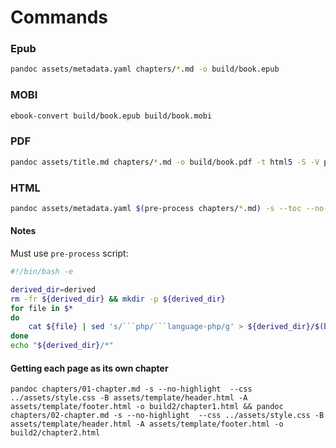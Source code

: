 # Commands

### Epub

```bash
pandoc assets/metadata.yaml chapters/*.md -o build/book.epub
```

### MOBI

```bash
ebook-convert build/book.epub build/book.mobi
```

### PDF

```bash
pandoc assets/title.md chapters/*.md -o build/book.pdf -t html5 -S -V papersize:"letter" -c ../assets/style.css
```

### HTML

```bash
pandoc assets/metadata.yaml $(pre-process chapters/*.md) -s --toc --no-highlight  --css ../assets/style.css -B assets/template/header.html -A assets/template/footer.html -o build/book.html
```

#### Notes

Must use `pre-process` script:

```bash
#!/bin/bash -e

derived_dir=derived
rm -fr ${derived_dir} && mkdir -p ${derived_dir}
for file in $*
do
    cat ${file} | sed 's/```php/```language-php/g' > ${derived_dir}/$(basename ${file})
done
echo "${derived_dir}/*"
```

#### Getting each page as its own chapter

```
pandoc chapters/01-chapter.md -s --no-highlight  --css ../assets/style.css -B assets/template/header.html -A assets/template/footer.html -o build2/chapter1.html && pandoc chapters/02-chapter.md -s --no-highlight  --css ../assets/style.css -B assets/template/header.html -A assets/template/footer.html -o build2/chapter2.html
```